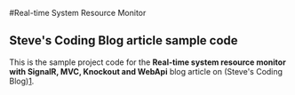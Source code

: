 #Real-time System Resource Monitor
## Steve's Coding Blog article sample code

This is the sample project code for the **Real-time system resource monitor with SignalR, MVC, Knockout and WebApi** blog article on (Steve's Coding Blog)[1].

[1]: http://stevescodingblog.co.uk/real-time-system-resource-monitor-with-signalr-mvc-knockout-and-webapi
